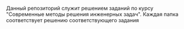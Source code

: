 Данный репозиторий служит решением заданий по курсу "Современные методы решения инженерных задач".
Каждая папка соответствует решению соответствующего задания
